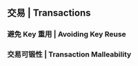 ## 交易 | Transactions















### 避免 Key 重用 | Avoiding Key Reuse

### 交易可锻性 | Transaction Malleability